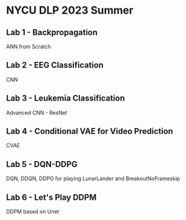 # NYCU DLP 2023 Summer

## Lab 1 - Backpropagation

ANN from Scratch

## Lab 2 - EEG Classification

CNN

## Lab 3 - Leukemia Classification

Advanced CNN - ResNet

## Lab 4 - Conditional VAE for Video Prediction

CVAE

## Lab 5 - DQN-DDPG

DQN, DDQN, DDPG for playing LunarLander and BreakoutNoFrameskip

## Lab 6 - Let's Play DDPM

DDPM based on Unet